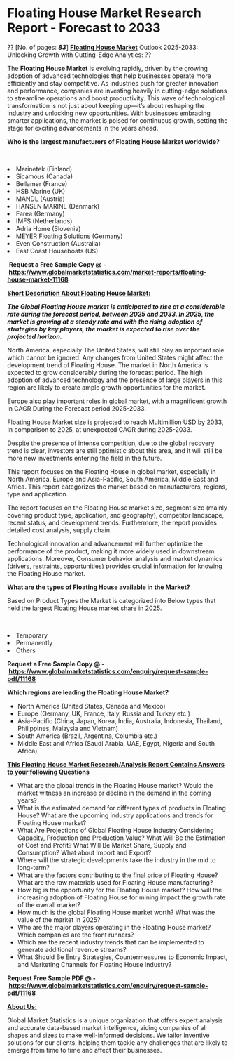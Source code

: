<H1>Floating House Market Research Report - Forecast to 2033</H1><p>?? [No. of pages:&nbsp;<strong><em>83</em></strong>]&nbsp;<strong><a href="https://www.globalmarketstatistics.com/market-reports/floating-house-market-11168">Floating House&nbsp;Market</a></strong>&nbsp;Outlook 2025-2033: Unlocking Growth with Cutting-Edge Analytics: ??</p><p>The <strong>Floating House Market</strong> is evolving rapidly, driven by the growing adoption of advanced technologies that help businesses operate more efficiently and stay competitive. As industries push for greater innovation and performance, companies are investing heavily in cutting-edge solutions to streamline operations and boost productivity. This wave of technological transformation is not just about keeping up&mdash;it&rsquo;s about reshaping the industry and unlocking new opportunities. With businesses embracing smarter applications, the market is poised for continuous growth, setting the stage for exciting advancements in the years ahead.</p><p><strong>Who is the largest manufacturers of Floating House Market worldwide?</strong></p><p>&nbsp;<li>Marinetek (Finland)<li> Sicamous (Canada)<li> Bellamer (France)<li> HSB Marine (UK)<li> MANDL (Austria)<li> HANSEN MARINE (Denmark)<li> Farea (Germany)<li> IMFS (Netherlands)<li> Adria Home (Slovenia)<li> MEYER Floating Solutions (Germany)<li> Even Construction (Australia)<li> East Coast Houseboats (US)</p><p>&nbsp;<strong>Request a Free Sample Copy @ -&nbsp;<a href="https://www.globalmarketstatistics.com/market-reports/floating-house-market-11168">https://www.globalmarketstatistics.com/market-reports/floating-house-market-11168</a></strong></p><p><strong><u>Short Description About Floating House Market:</u></strong></p><p><strong><em>The Global Floating House market is anticipated to rise at a considerable rate during the forecast period, between 2025 and 2033. In 2025, the market is growing at a steady rate and with the rising adoption of strategies by key players, the market is expected to rise over the projected horizon.</em></strong></p><p>North America, especially The United States, will still play an important role which cannot be ignored. Any changes from United States might affect the development trend of Floating House. The market in North America is expected to grow considerably during the forecast period. The high adoption of advanced technology and the presence of large players in this region are likely to create ample growth opportunities for the market.</p><p>Europe also play important roles in global market, with a magnificent growth in CAGR During the Forecast period 2025-2033.</p><p>Floating House Market size is projected to reach Multimillion USD by 2033, In comparison to 2025, at unexpected CAGR during 2025-2033.</p><p>Despite the presence of intense competition, due to the global recovery trend is clear, investors are still optimistic about this area, and it will still be more new investments entering the field in the future.</p><p>This report focuses on the Floating House in global market, especially in North America, Europe and Asia-Pacific, South America, Middle East and Africa. This report categorizes the market based on manufacturers, regions, type and application.</p><p>The report focuses on the Floating House market size, segment size (mainly covering product type, application, and geography), competitor landscape, recent status, and development trends. Furthermore, the report provides detailed cost analysis, supply chain.</p><p>Technological innovation and advancement will further optimize the performance of the product, making it more widely used in downstream applications. Moreover, Consumer behavior analysis and market dynamics (drivers, restraints, opportunities) provides crucial information for knowing the Floating House market.</p><p><strong>What are the types of Floating House available in the Market?</strong></p><p>Based on Product Types the Market is categorized into Below types that held the largest Floating House market share in 2025.</p><p>&nbsp;<li>Temporary<li> Permanently<li> Others&nbsp;</p><p><strong>Request a Free Sample Copy @ -&nbsp;<a href="https://www.globalmarketstatistics.com/enquiry/request-sample-pdf/11168">https://www.globalmarketstatistics.com/enquiry/request-sample-pdf/11168</a></strong></p><p><strong>Which regions are leading the Floating House Market?</strong></p><ul><li>North America (United States, Canada and Mexico)</li><li>Europe (Germany, UK, France, Italy, Russia and Turkey etc.)</li><li>Asia-Pacific (China, Japan, Korea, India, Australia, Indonesia, Thailand, Philippines, Malaysia and Vietnam)</li><li>South America (Brazil, Argentina, Columbia etc.)</li><li>Middle East and Africa (Saudi Arabia, UAE, Egypt, Nigeria and South Africa)</li></ul><p><strong><u>This Floating House Market Research/Analysis Report Contains Answers to your following Questions</u></strong></p><ul><li>What are the global trends in the Floating House market? Would the market witness an increase or decline in the demand in the coming years?</li><li>What is the estimated demand for different types of products in Floating House? What are the upcoming industry applications and trends for Floating House market?</li><li>What Are Projections of Global Floating House Industry Considering Capacity, Production and Production Value? What Will Be the Estimation of Cost and Profit? What Will Be Market Share, Supply and Consumption? What about Import and Export?</li><li>Where will the strategic developments take the industry in the mid to long-term?</li><li>What are the factors contributing to the final price of Floating House? What are the raw materials used for Floating House manufacturing?</li><li>How big is the opportunity for the Floating House market? How will the increasing adoption of Floating House for mining impact the growth rate of the overall market?</li><li>How much is the global Floating House market worth? What was the value of the market In 2025?</li><li>Who are the major players operating in the Floating House market? Which companies are the front runners?</li><li>Which are the recent industry trends that can be implemented to generate additional revenue streams?</li><li>What Should Be Entry Strategies, Countermeasures to Economic Impact, and Marketing Channels for Floating House Industry?</li></ul><p><strong>Request Free Sample PDF @ -&nbsp;<a href="https://www.globalmarketstatistics.com/enquiry/request-sample-pdf/11168">https://www.globalmarketstatistics.com/enquiry/request-sample-pdf/11168</a></strong></p><p><strong><u>About Us:</u></strong></p><p>Global Market Statistics&nbsp;is a unique organization that offers expert analysis and accurate data-based market intelligence, aiding companies of all shapes and sizes to make well-informed decisions. We tailor inventive solutions for our clients, helping them tackle any challenges that are likely to emerge from time to time and affect their businesses.</p>
